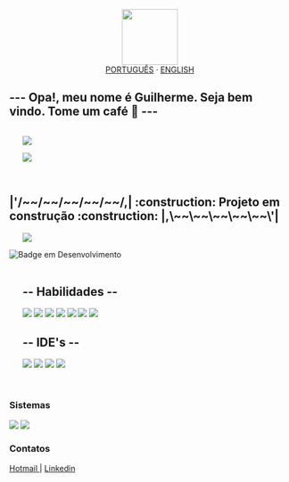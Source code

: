 <div id="header" align="center">
  <img src="https://media.giphy.com/media/M9gbBd9nbDrOTu1Mqx/giphy.gif" width="100"/>
</div>

<div align="center">
  <a href="/readme_pt-BR.md">PORTUGUÊS</a>
  ·
  <a href="/readme_us.md">ENGLISH</a>
</div>

<h2> --- Opa!, meu nome é Guilherme. Seja bem vindo. Tome um café 🍵 --- </h2>

<div class="col-6" style="display:flex">
  <div class="status">
    <ul>
      <img src="https://github-readme-streak-stats.herokuapp.com/?user=GuilhermeSotti&theme=monokai&date_format=j/n/Y">
    </ul>
    <ul>
      <img src="https://github-readme-stats.vercel.app/api/top-langs/?username=GuilhermeSotti&layout=compact&theme=monokai&custom_title=Minhas&nbsp;Liguagens&nbsp;Preferidas">
    </ul>
  </div>
</div>

<br/>

<div>
  <h2> <b> |'/~~/~~/~~/~~/~~/,| :construction: Projeto em construção :construction: |,\~~\~~\~~\~~\~~\'| </b> </h2>
  <ul>
     <a href="https://github.com/GuilhermeSotti/GuilhermeSotti.github.io" target="_blank">
      <img src="https://github-readme-stats.vercel.app/api/pin/?username=GuilhermeSotti&repo=GuilhermeSotti.github.io&theme=monokai">
     </a>
  </ul>
</div>

![Badge em Desenvolvimento](http://img.shields.io/static/v1?label=STATUS&message=EM%20DESENVOLVIMENTO&color=GREEN&style=for-the-badge)
<br/>
<br/>

<div class="skill">
  <ul>
    <h2> -- Habilidades -- </h2>
      <img src="https://icongr.am/devicon/java-original.svg?size=40&color=currentColor">
      <img src="https://icongr.am/devicon/html5-original.svg?size=40&color=currentColor">
      <img src="https://icongr.am/devicon/css3-original.svg?size=40&color=currentColor">
      <img src="https://icongr.am/devicon/amazonwebservices-original.svg?size=40&color=currentColor">
      <img src="https://icongr.am/devicon/android-original.svg?size=40&color=currentColor">
      <img src="https://icongr.am/devicon/vagrant-original.svg?size=40&color=currentColor">
      <img src="https://icongr.am/devicon/python-original.svg?size=40&color=currentColor">
  </ul>
</div>

<div class="ides">
  <ul>
    <h2> -- IDE's -- </h2>
      <img src="https://icongr.am/devicon/visualstudio-plain.svg?size=40&color=currentColor">
      <img src="https://icongr.am/devicon/docker-original.svg?size=40&color=currentColor">
      <img src="https://icongr.am/devicon/pycharm-original.svg?size=40&color=currentColor">
      <img src="https://icongr.am/simple/androidstudio.svg?size=40&color=20a754&colored=false">
  </ul>
</div>
<br/>

<div>
  <h3> Sistemas </h3>
    <img src="https://img.shields.io/badge/Windows-0078D6?style=for-the-badge&logo=windows&logoColor=white">
    <img src="https://img.shields.io/badge/Linux-0078D6?style=for-the-badge&color=grey&logo=linux&logoColor=white">
</div>

<div>
  <h3> Contatos </h3>
    <a href="mailto:Gpiresmachado@hotmail.com"> Hotmail </a>
    |
    <a href="https://www.linkedin.com/in/guilherme-pires-de-sotti-machado-296a7417a/"> Linkedin </a>
</div>

<!---
GuilhermeSotti/GuilhermeSotti is a ✨ special ✨ repository because its `README.md` (this file) appears on your GitHub profile.
You can click the Preview link to take a look at your changes.
--->
